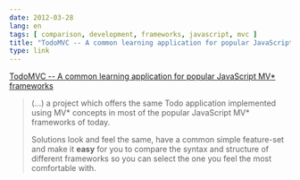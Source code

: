 ```yaml
---
date: 2012-03-28
lang: en
tags: [ comparison, development, frameworks, javascript, mvc ]
title: "TodoMVC -- A common learning application for popular JavaScript MV* frameworks"
type: link
---
```


[TodoMVC -- A common learning application for popular JavaScript MV* frameworks](http://addyosmani.github.com/todomvc/)

> (...) a project which offers the same Todo application implemented
> using MV* concepts in most of the popular JavaScript MV* frameworks
> of today.
>
> Solutions look and feel the same, have a common simple feature-set and
> make it **easy** for you to compare the syntax and structure of
> different frameworks so you can select the one you feel the most
> comfortable with.

